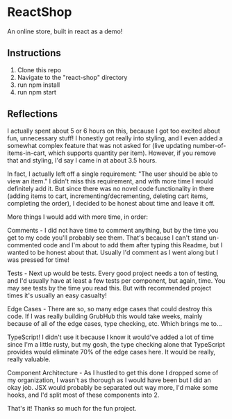 # ReactShop
An online store, built in react as a demo!

## Instructions
1. Clone this repo
2. Navigate to the "react-shop" directory
3. run npm install
4. run npm start

## Reflections
I actually spent about 5 or 6 hours on this, because I got too excited about fun, unnecessary stuff! I honestly got really into styling, and I even added a somewhat complex feature that was not asked for (live updating number-of-items-in-cart, which supports quantity per item). However, if you remove that and styling, I'd say I came in at about 3.5 hours.

In fact, I actually left off a single requirement: "The user should be able to view an item." I didn't miss this requirement, and with more time I would definitely add it. But since there was no novel code functionality in there (adding items to cart, incrementing/decrementing, deleting cart items, completing the order), I decided to be honest about time and leave it off.

More things I would add with more time, in order:

Comments - I did not have time to comment anything, but by the time you get to my code you'll probably see them. That's because I can't stand un-commented code and I'm about to add them after typing this Readme, but I wanted to be honest about that. Usually I'd comment as I went along but I was pressed for time!

Tests - Next up would be tests. Every good project needs a ton of testing, and I'd usually have at least a few tests per component, but again, time. You may see tests by the time you read this. But with recommended project times it's usually an easy casualty!

Edge Cases - There are so, so many edge cases that could destroy this code. If I was really building GrubHub this would take weeks, mainly because of all of the edge cases, type checking, etc. Which brings me to...

TypeScript! I didn't use it because I know it would've added a lot of time since I'm a little rusty, but my gosh, the type checking alone that TypeScript provides would eliminate 70% of the edge cases here. It would be really, really valuable.

Component Architecture - As I hustled to get this done I dropped some of my organization, I wasn't as thorough as I would have been but I did an okay job. JSX would probably be separated out way more, I'd make some hooks, and I'd split most of these components into 2.

That's it! Thanks so much for the fun project.
